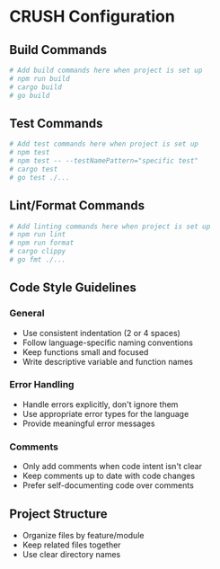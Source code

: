# CRUSH Configuration

## Build Commands
```bash
# Add build commands here when project is set up
# npm run build
# cargo build
# go build
```

## Test Commands
```bash
# Add test commands here when project is set up
# npm test
# npm test -- --testNamePattern="specific test"
# cargo test
# go test ./...
```

## Lint/Format Commands
```bash
# Add linting commands here when project is set up
# npm run lint
# npm run format
# cargo clippy
# go fmt ./...
```

## Code Style Guidelines

### General
- Use consistent indentation (2 or 4 spaces)
- Follow language-specific naming conventions
- Keep functions small and focused
- Write descriptive variable and function names

### Error Handling
- Handle errors explicitly, don't ignore them
- Use appropriate error types for the language
- Provide meaningful error messages

### Comments
- Only add comments when code intent isn't clear
- Keep comments up to date with code changes
- Prefer self-documenting code over comments

## Project Structure
- Organize files by feature/module
- Keep related files together
- Use clear directory names